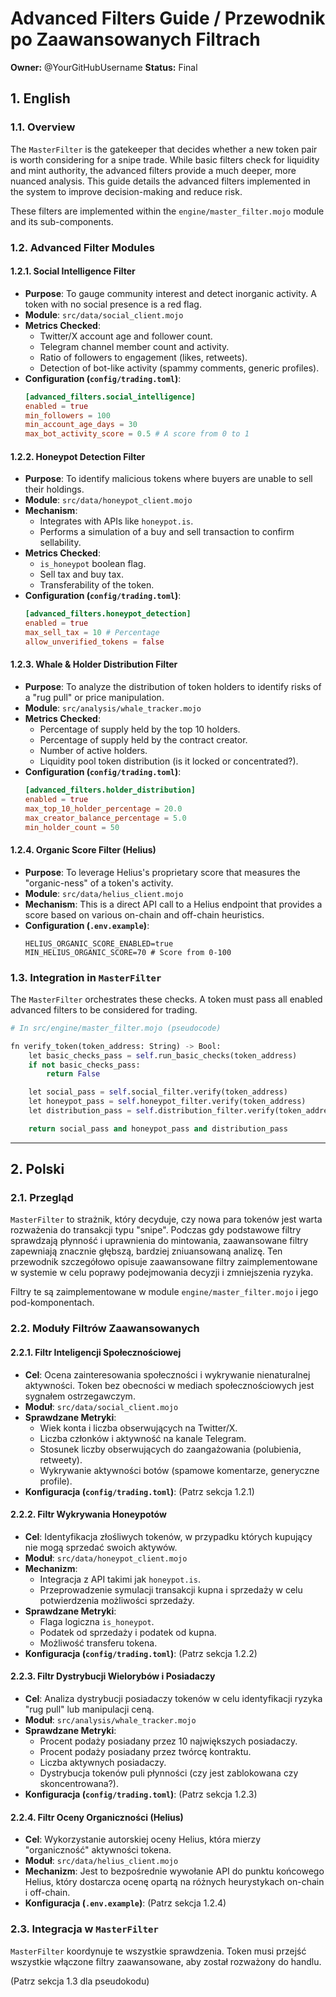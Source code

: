# Advanced Filters Guide / Przewodnik po Zaawansowanych Filtrach

**Owner:** @YourGitHubUsername
**Status:** Final

## 1. English

### 1.1. Overview

The `MasterFilter` is the gatekeeper that decides whether a new token pair is worth considering for a snipe trade. While basic filters check for liquidity and mint authority, the advanced filters provide a much deeper, more nuanced analysis. This guide details the advanced filters implemented in the system to improve decision-making and reduce risk.

These filters are implemented within the `engine/master_filter.mojo` module and its sub-components.

### 1.2. Advanced Filter Modules

#### 1.2.1. Social Intelligence Filter

- **Purpose**: To gauge community interest and detect inorganic activity. A token with no social presence is a red flag.
- **Module**: `src/data/social_client.mojo`
- **Metrics Checked**:
    - Twitter/X account age and follower count.
    - Telegram channel member count and activity.
    - Ratio of followers to engagement (likes, retweets).
    - Detection of bot-like activity (spammy comments, generic profiles).
- **Configuration (`config/trading.toml`)**:
    ```toml
    [advanced_filters.social_intelligence]
    enabled = true
    min_followers = 100
    min_account_age_days = 30
    max_bot_activity_score = 0.5 # A score from 0 to 1
    ```

#### 1.2.2. Honeypot Detection Filter

- **Purpose**: To identify malicious tokens where buyers are unable to sell their holdings.
- **Module**: `src/data/honeypot_client.mojo`
- **Mechanism**:
    - Integrates with APIs like `honeypot.is`.
    - Performs a simulation of a buy and sell transaction to confirm sellability.
- **Metrics Checked**:
    - `is_honeypot` boolean flag.
    - Sell tax and buy tax.
    - Transferability of the token.
- **Configuration (`config/trading.toml`)**:
    ```toml
    [advanced_filters.honeypot_detection]
    enabled = true
    max_sell_tax = 10 # Percentage
    allow_unverified_tokens = false
    ```

#### 1.2.3. Whale & Holder Distribution Filter

- **Purpose**: To analyze the distribution of token holders to identify risks of a "rug pull" or price manipulation.
- **Module**: `src/analysis/whale_tracker.mojo`
- **Metrics Checked**:
    - Percentage of supply held by the top 10 holders.
    - Percentage of supply held by the contract creator.
    - Number of active holders.
    - Liquidity pool token distribution (is it locked or concentrated?).
- **Configuration (`config/trading.toml`)**:
    ```toml
    [advanced_filters.holder_distribution]
    enabled = true
    max_top_10_holder_percentage = 20.0
    max_creator_balance_percentage = 5.0
    min_holder_count = 50
    ```

#### 1.2.4. Organic Score Filter (Helius)

- **Purpose**: To leverage Helius's proprietary score that measures the "organic-ness" of a token's activity.
- **Module**: `src/data/helius_client.mojo`
- **Mechanism**: This is a direct API call to a Helius endpoint that provides a score based on various on-chain and off-chain heuristics.
- **Configuration (`.env.example`)**:
    ```
    HELIUS_ORGANIC_SCORE_ENABLED=true
    MIN_HELIUS_ORGANIC_SCORE=70 # Score from 0-100
    ```

### 1.3. Integration in `MasterFilter`

The `MasterFilter` orchestrates these checks. A token must pass all enabled advanced filters to be considered for trading.

```python
# In src/engine/master_filter.mojo (pseudocode)

fn verify_token(token_address: String) -> Bool:
    let basic_checks_pass = self.run_basic_checks(token_address)
    if not basic_checks_pass:
        return False

    let social_pass = self.social_filter.verify(token_address)
    let honeypot_pass = self.honeypot_filter.verify(token_address)
    let distribution_pass = self.distribution_filter.verify(token_address)

    return social_pass and honeypot_pass and distribution_pass
```

---

## 2. Polski

### 2.1. Przegląd

`MasterFilter` to strażnik, który decyduje, czy nowa para tokenów jest warta rozważenia do transakcji typu "snipe". Podczas gdy podstawowe filtry sprawdzają płynność i uprawnienia do mintowania, zaawansowane filtry zapewniają znacznie głębszą, bardziej zniuansowaną analizę. Ten przewodnik szczegółowo opisuje zaawansowane filtry zaimplementowane w systemie w celu poprawy podejmowania decyzji i zmniejszenia ryzyka.

Filtry te są zaimplementowane w module `engine/master_filter.mojo` i jego pod-komponentach.

### 2.2. Moduły Filtrów Zaawansowanych

#### 2.2.1. Filtr Inteligencji Społecznościowej

- **Cel**: Ocena zainteresowania społeczności i wykrywanie nienaturalnej aktywności. Token bez obecności w mediach społecznościowych jest sygnałem ostrzegawczym.
- **Moduł**: `src/data/social_client.mojo`
- **Sprawdzane Metryki**:
    - Wiek konta i liczba obserwujących na Twitter/X.
    - Liczba członków i aktywność na kanale Telegram.
    - Stosunek liczby obserwujących do zaangażowania (polubienia, retweety).
    - Wykrywanie aktywności botów (spamowe komentarze, generyczne profile).
- **Konfiguracja (`config/trading.toml`)**:
    (Patrz sekcja 1.2.1)

#### 2.2.2. Filtr Wykrywania Honeypotów

- **Cel**: Identyfikacja złośliwych tokenów, w przypadku których kupujący nie mogą sprzedać swoich aktywów.
- **Moduł**: `src/data/honeypot_client.mojo`
- **Mechanizm**:
    - Integracja z API takimi jak `honeypot.is`.
    - Przeprowadzenie symulacji transakcji kupna i sprzedaży w celu potwierdzenia możliwości sprzedaży.
- **Sprawdzane Metryki**:
    - Flaga logiczna `is_honeypot`.
    - Podatek od sprzedaży i podatek od kupna.
    - Możliwość transferu tokena.
- **Konfiguracja (`config/trading.toml`)**:
    (Patrz sekcja 1.2.2)

#### 2.2.3. Filtr Dystrybucji Wielorybów i Posiadaczy

- **Cel**: Analiza dystrybucji posiadaczy tokenów w celu identyfikacji ryzyka "rug pull" lub manipulacji ceną.
- **Moduł**: `src/analysis/whale_tracker.mojo`
- **Sprawdzane Metryki**:
    - Procent podaży posiadany przez 10 największych posiadaczy.
    - Procent podaży posiadany przez twórcę kontraktu.
    - Liczba aktywnych posiadaczy.
    - Dystrybucja tokenów puli płynności (czy jest zablokowana czy skoncentrowana?).
- **Konfiguracja (`config/trading.toml`)**:
    (Patrz sekcja 1.2.3)

#### 2.2.4. Filtr Oceny Organiczności (Helius)

- **Cel**: Wykorzystanie autorskiej oceny Helius, która mierzy "organiczność" aktywności tokena.
- **Moduł**: `src/data/helius_client.mojo`
- **Mechanizm**: Jest to bezpośrednie wywołanie API do punktu końcowego Helius, który dostarcza ocenę opartą na różnych heurystykach on-chain i off-chain.
- **Konfiguracja (`.env.example`)**:
    (Patrz sekcja 1.2.4)

### 2.3. Integracja w `MasterFilter`

`MasterFilter` koordynuje te wszystkie sprawdzenia. Token musi przejść wszystkie włączone filtry zaawansowane, aby został rozważony do handlu.

(Patrz sekcja 1.3 dla pseudokodu)

